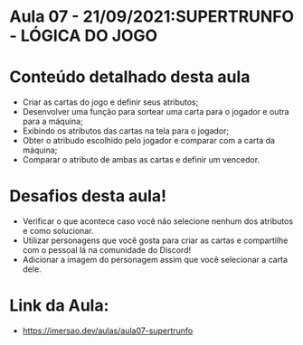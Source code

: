 # Aula 07 - 21/09/2021:SUPERTRUNFO - LÓGICA DO JOGO

# Conteúdo detalhado desta aula

- Criar as cartas do jogo e definir seus atributos;
- Desenvolver uma função para sortear uma carta para o jogador e outra para a máquina;
- Exibindo os atributos das cartas na tela para o jogador;
- Obter o atribudo escolhido pelo jogador e comparar com a carta da máquina;
- Comparar o atributo de ambas as cartas e definir um vencedor.

# Desafios desta aula!

- Verificar o que acontece caso você não selecione nenhum dos atributos e como solucionar.
- Utilizar personagens que você gosta para criar as cartas e compartilhe com o pessoal lá na comunidade do Discord!
- Adicionar a imagem do personagem assim que você selecionar a carta dele.

# Link da Aula:

- https://imersao.dev/aulas/aula07-supertrunfo
